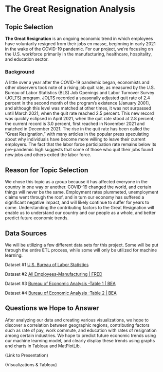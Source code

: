 # The Great Resignation Analysis

## Topic Selection

**The Great Resignation** is an ongoing economic trend in which employees have voluntarily resigned from their jobs en masse, beginning in early 2021 in the wake of the COVID-19 pandemic. For our project, we’re focusing on the U.S. workforce primarily in the manufacturing, healthcare, hospitality, and education sector.

### Background

A little over a year after the COVID-19 pandemic began, economists and other observers took note of a rising job quit rate, as measured by the U.S. Bureau of Labor Statistics (BLS) Job Openings and Labor Turnover Survey (JOLTS) program. JOLTS recorded a seasonally adjusted quit rate of 2.4 percent in the second month of the program’s existence (January 2001), and although this level was matched at other times, it was not surpassed until March 2021, when the quit rate reached 2.5 percent. This new record was quickly eclipsed in April 2021, when the quit rate stood at 2.8 percent; the current record is 3.0 percent, first reached in November 2021 and matched in December 2021. The rise in the quit rate has been called the “Great Resignation,” with many articles in the popular press speculating about why individuals have become more willing to leave their current employers. The fact that the labor force participation rate remains below its pre-pandemic high suggests that some of those who quit their jobs found new jobs and others exited the labor force.

## Reason for Topic Selection

We chose this topic as a group because it has affected everyone in the country in one way or another. COVID-19 changed the world, and certain things will never be the same. Employment rates plummeted, unemployment claims went through the roof, and in turn our economy has suffered a significant negative impact, and will likely continue to suffer for years to come. Understanding the contributing factors to the Great Resignation will enable us to understand our country and our people as a whole, and better predict future economic trends.

## Data Sources

We will be utilizing a few different data sets for this project. Some will be put through the entire ETL process, while some will only be utilized for machine learning.

Dataset #1 [U.S. Bureau of Labor Statistics](https://www.bls.gov/opub/mlr/2022/article/the-great-resignation-in-perspective.htm)

Dataset #2 [All Employees-Manufacturing | FRED](https://fred.stlouisfed.org/series/MANEMP)

Dataset #3 [Bureau of Economic Analysis -Table 1 | BEA](https://apps.bea.gov/iTable/?reqid=70&step=1&acrdn=6#eyJhcHBpZCI6NzAsInN0ZXBzIjpbMSwyNCwyOSwyNSwzMSwyNiwyNywzMCwzMF0sImRhdGEiOltbIlRhYmxlSWQiLCIzMyJdLFsiQ2xhc3NpZmljYXRpb24iLCJOQUlDUyJdLFsiTWFqb3JfQXJlYSIsIjEwIl0sWyJTdGF0ZSIsWyIxMCJdXSxbIkFyZWEiLFsiWFgiXV0sWyJTdGF0aXN0aWMiLCItMSJdLFsiVW5pdF9vZl9tZWFzdXJlIiwiTGV2ZWxzIl0sWyJZZWFyIixbIjIwMjAiLCIyMDE5IiwiMjAxOCIsIjIwMTciLCIyMDE2IiwiMjAxNSIsIjIwMTQiXV0sWyJZZWFyQmVnaW4iLCItMSJdLFsiWWVhcl9FbmQiLCItMSJdXX0=)

Dataset #4  [Bureau of Economic Analysis -Table 2 | BEA](https://apps.bea.gov/iTable/?reqid=70&step=1&acrdn=8#eyJhcHBpZCI6NzAsInN0ZXBzIjpbMSwyNCwyOSwyNSwzMSwyNiwyNywzMCwzMF0sImRhdGEiOltbIlRhYmxlSWQiLCI1MjYiXSxbIkNsYXNzaWZpY2F0aW9uIiwiTkFJQ1MiXSxbIk1ham9yX0FyZWEiLCIwIl0sWyJTdGF0ZSIsWyIwIl1dLFsiQXJlYSIsWyJYWCJdXSxbIlN0YXRpc3RpYyIsIi0xIl0sWyJVbml0X29mX21lYXN1cmUiLCJMZXZlbHMiXSxbIlllYXIiLFsiMjAyMCIsIjIwMTkiLCIyMDE4IiwiMjAxNyJdXSxbIlllYXJCZWdpbiIsIi0xIl0sWyJZZWFyX0VuZCIsIi0xIl1dfQ==)

## Questions we Hope to Answer

After analyzing our data and creating various visualizations, we hope to discover a correlation between geographic regions, contributing factors such as rate of pay, work commute, and education with rates of resignation among certain industries. We hope to predict future economic trends using our machine learning model, and clearly display these trends using graphs and charts in Tableau and MatPlotLib.



(Link to Presentation)

(Visualizations & Tableau)
